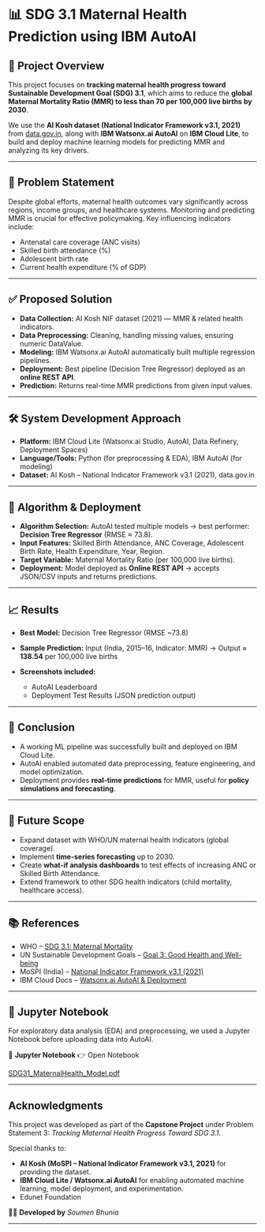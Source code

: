 
# 📊 SDG 3.1 Maternal Health Prediction using IBM AutoAI

## 📌 Project Overview

This project focuses on **tracking maternal health progress toward Sustainable Development Goal (SDG) 3.1**, which aims to reduce the **global Maternal Mortality Ratio (MMR) to less than 70 per 100,000 live births by 2030**.

We use the **AI Kosh dataset (National Indicator Framework v3.1, 2021)** from [data.gov.in](https://www.data.gov.in/resource/sustainable-development-goals-national-indicator-framework-version-31-2021), along with **IBM Watsonx.ai AutoAI** on **IBM Cloud Lite**, to build and deploy machine learning models for predicting MMR and analyzing its key drivers.

---

## 🎯 Problem Statement

Despite global efforts, maternal health outcomes vary significantly across regions, income groups, and healthcare systems. Monitoring and predicting MMR is crucial for effective policymaking.
Key influencing indicators include:

* Antenatal care coverage (ANC visits)
* Skilled birth attendance (%)
* Adolescent birth rate
* Current health expenditure (% of GDP)

---

## ✅ Proposed Solution

* **Data Collection:** AI Kosh NIF dataset (2021) — MMR & related health indicators.
* **Data Preprocessing:** Cleaning, handling missing values, ensuring numeric DataValue.
* **Modeling:** IBM Watsonx.ai AutoAI automatically built multiple regression pipelines.
* **Deployment:** Best pipeline (Decision Tree Regressor) deployed as an **online REST API**.
* **Prediction:** Returns real-time MMR predictions from given input values.

---

## 🛠️ System Development Approach

* **Platform:** IBM Cloud Lite (Watsonx.ai Studio, AutoAI, Data Refinery, Deployment Spaces)
* **Language/Tools:** Python (for preprocessing & EDA), IBM AutoAI (for modeling)
* **Dataset:** AI Kosh – National Indicator Framework v3.1 (2021), data.gov.in

---

## 🤖 Algorithm & Deployment

* **Algorithm Selection:** AutoAI tested multiple models → best performer: **Decision Tree Regressor** (RMSE ≈ 73.8).
* **Input Features:** Skilled Birth Attendance, ANC Coverage, Adolescent Birth Rate, Health Expenditure, Year, Region.
* **Target Variable:** Maternal Mortality Ratio (per 100,000 live births).
* **Deployment:** Model deployed as **Online REST API** → accepts JSON/CSV inputs and returns predictions.

---

## 📈 Results

* **Best Model:** Decision Tree Regressor (RMSE \~73.8)
* **Sample Prediction:** Input (India, 2015–16, Indicator: MMR) → Output ≈ **138.54** per 100,000 live births
* **Screenshots included:**

  * AutoAI Leaderboard
  * Deployment Test Results (JSON prediction output)

---

## 📝 Conclusion

* A working ML pipeline was successfully built and deployed on IBM Cloud Lite.
* AutoAI enabled automated data preprocessing, feature engineering, and model optimization.
* Deployment provides **real-time predictions** for MMR, useful for **policy simulations and forecasting**.

---

## 🔮 Future Scope

* Expand dataset with WHO/UN maternal health indicators (global coverage).
* Implement **time-series forecasting** up to 2030.
* Create **what-if analysis dashboards** to test effects of increasing ANC or Skilled Birth Attendance.
* Extend framework to other SDG health indicators (child mortality, healthcare access).

---

## 📚 References

* WHO – [SDG 3.1: Maternal Mortality](https://www.who.int/data/gho/data/themes/topics/topic-details/GHO/sdgtarget3-1-reduce-maternal-mortality)
* UN Sustainable Development Goals – [Goal 3: Good Health and Well-being](https://sdgs.un.org/goals/goal3)
* MoSPI (India) – [National Indicator Framework v3.1 (2021)](https://www.data.gov.in/resource/sustainable-development-goals-national-indicator-framework-version-31-2021)
* IBM Cloud Docs – [Watsonx.ai AutoAI & Deployment](https://www.ibm.com/docs/en/watsonx/saas?topic=cloud-watsonxai-studio-plans)

---
## 📝 Jupyter Notebook

For exploratory data analysis (EDA) and preprocessing, we used a Jupyter Notebook before uploading data into AutoAI.


📓 **Jupyter Notebook**
👉 Open Notebook 

[SDG31_MaternalHealth_Model.pdf](https://github.com/user-attachments/files/21955911/SDG31_MaternalHealth_Model.pdf)

---

##  Acknowledgments

This project was developed as part of the **Capstone Project** under Problem Statement 3: *Tracking Maternal Health Progress Toward SDG 3.1*.

Special thanks to:

* **AI Kosh (MoSPI – National Indicator Framework v3.1, 2021)** for providing the dataset.
* **IBM Cloud Lite / Watsonx.ai AutoAI** for enabling automated machine learning, model deployment, and experimentation.
* Edunet Foundation



👨‍💻 **Developed by**
*Soumen Bhunia*

---

